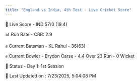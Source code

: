 ```yaml
---
title: "England vs India, 4th Test - Live Cricket Score"
---
```


🔴 Live Score - IND 57/0 (19.4)  

📊 Run Rate - CRR: 2.9  

✊ Current Batsman - KL Rahul - 36(63)  

✊ Current Bowler - Brydon Carse - 4.4 Over 23 Run - 0 Wicket  

📑 Status - Day 1: 1st Session

📝 Last Updated on : 7/23/2025, 5:04:08 PM  

